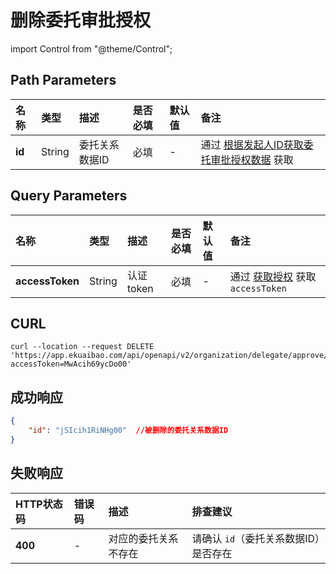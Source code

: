 # 删除委托审批授权

import Control from "@theme/Control";

<Control
method="DELETE"
url="/api/openapi/v2/organization/delegate/approve/$`id`"
/>

## Path Parameters

| 名称 | 类型 | 描述 | 是否必填 | 默认值 | 备注 |
| :--- | :--- | :--- | :--- |:--- | :--- |
| **id** | String | 委托关系数据ID | 必填 | - | 通过 [根据发起人ID获取委托审批授权数据](/docs/open-api/delegate/get-delegate-byStaffId) 获取 |

## Query Parameters

| 名称 | 类型 | 描述 | 是否必填 | 默认值 | 备注 |
| :--- | :--- | :--- | :--- |:--- | :--- |
| **accessToken** | String | 认证token | 必填 | - | 通过 [获取授权](/docs/open-api/getting-started/auth) 获取 `accessToken` |

## CURL
```shell
curl --location --request DELETE 'https://app.ekuaibao.com/api/openapi/v2/organization/delegate/approve/$jSIcih1RiNHg00?accessToken=MwAcih69ycDo00'
```

## 成功响应
```json
{
    "id": "jSIcih1RiNHg00"  //被删除的委托关系数据ID
}
```

## 失败响应

| HTTP状态码 | 错误码 | 描述 | 排查建议 |
| :--- | :--- | :--- | :--- |
| **400** | - | 对应的委托关系不存在 | 请确认 `id`（委托关系数据ID）是否存在 |


